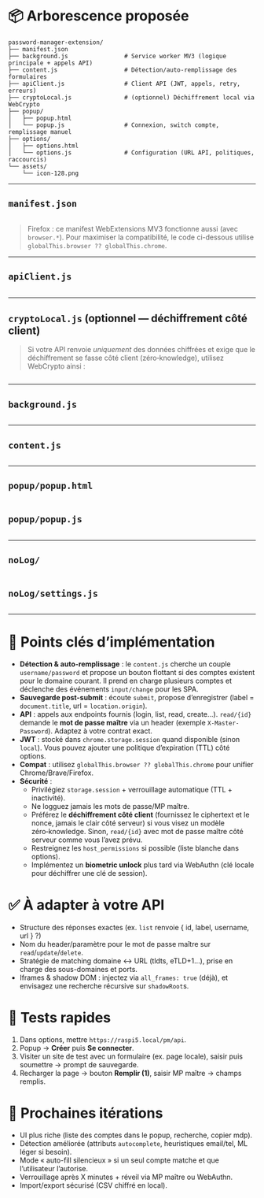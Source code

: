 # 📦 Arborescence proposée

```
password-manager-extension/
├── manifest.json
├── background.js                # Service worker MV3 (logique principale + appels API)
├── content.js                   # Détection/auto-remplissage des formulaires
├── apiClient.js                 # Client API (JWT, appels, retry, erreurs)
├── cryptoLocal.js               # (optionnel) Déchiffrement local via WebCrypto
├── popup/
│   ├── popup.html
│   └── popup.js                 # Connexion, switch compte, remplissage manuel
├── options/
│   ├── options.html
│   └── options.js               # Configuration (URL API, politiques, raccourcis)
└── assets/
    └── icon-128.png
```

---

## `manifest.json`
```json

```

> Firefox : ce manifest WebExtensions MV3 fonctionne aussi (avec `browser.*`). Pour maximiser la compatibilité, le code ci-dessous utilise `globalThis.browser ?? globalThis.chrome`.

---

## `apiClient.js`
```js
```

---

## `cryptoLocal.js` (optionnel — déchiffrement côté client)
> Si votre API renvoie *uniquement* des données chiffrées et exige que le déchiffrement se fasse côté client (zéro‑knowledge), utilisez WebCrypto ainsi :
```js
```

---

## `background.js`
```js
```

---

## `content.js`
```js
```

---

## `popup/popup.html`
```html
```

## `popup/popup.js`
```js
```

---

## `noLog/`
```html
```

## `noLog/settings.js`
```js
```

---

# 🧠 Points clés d’implémentation

- **Détection & auto-remplissage** : le `content.js` cherche un couple `username/password` et propose un bouton flottant si des comptes existent pour le domaine courant. Il prend en charge plusieurs comptes et déclenche des événements `input/change` pour les SPA.
- **Sauvegarde post-submit** : écoute `submit`, propose d’enregistrer (label = `document.title`, url = `location.origin`).
- **API** : appels aux endpoints fournis (login, list, read, create…). `read/{id}` demande le **mot de passe maître** via un header (exemple `X-Master-Password`). Adaptez à votre contrat exact.
- **JWT** : stocké dans `chrome.storage.session` quand disponible (sinon `local`). Vous pouvez ajouter une politique d’expiration (TTL) côté options.
- **Compat** : utilisez `globalThis.browser ?? globalThis.chrome` pour unifier Chrome/Brave/Firefox.
- **Sécurité** :
  - Privilégiez `storage.session` + verrouillage automatique (TTL + inactivité).
  - Ne logguez jamais les mots de passe/MP maître. 
  - Préférez le **déchiffrement côté client** (fournissez le ciphertext et le nonce, jamais le clair côté serveur) si vous visez un modèle zéro‑knowledge. Sinon, `read/{id}` avec mot de passe maître côté serveur comme vous l’avez prévu.
  - Restreignez les `host_permissions` si possible (liste blanche dans options).
  - Implémentez un **biometric unlock** plus tard via WebAuthn (clé locale pour déchiffrer une clé de session).

# ✅ À adapter à votre API

- Structure des réponses exactes (ex. `list` renvoie { id, label, username, url } ?)
- Nom du header/paramètre pour le mot de passe maître sur `read`/`update`/`delete`.
- Stratégie de matching domaine ↔ URL (tldts, eTLD+1…), prise en charge des sous-domaines et ports.
- Iframes & shadow DOM : injectez via `all_frames: true` (déjà), et envisagez une recherche récursive sur `shadowRoot`s.

# 🧪 Tests rapides

1. Dans options, mettre `https://raspi5.local/pm/api`.
2. Popup → **Créer** puis **Se connecter**.
3. Visiter un site de test avec un formulaire (ex. page locale), saisir puis soumettre → prompt de sauvegarde.
4. Recharger la page → bouton **Remplir (1)**, saisir MP maître → champs remplis.

# 🚀 Prochaines itérations

- UI plus riche (liste des comptes dans le popup, recherche, copier mdp).
- Détection améliorée (attributs `autocomplete`, heuristiques email/tel, ML léger si besoin).
- Mode « auto-fill silencieux » si un seul compte matche et que l’utilisateur l’autorise.
- Verrouillage après X minutes + réveil via MP maître ou WebAuthn.
- Import/export sécurisé (CSV chiffré en local).
